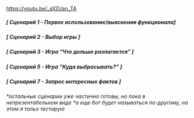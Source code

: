 https://youtu.be/_sIl2Uan_TA
##### [ Сценарий 1 - Первое использование/выяснения функционала]
##### [ Сценарий 2 - Выбор игры ]
##### [ Сценарий 3 - Игра “Что дольше разлагается” ] 
##### [ Сценарий 5 - Игра “Куда выбрасывать?” ]
##### [ Сценарий 7 - Запрос интересных фактов ]

_*остальные сценарии уже частично готовы, но пока в непрезентабельном виде_
_*а еще бот будет называться по-другому, на этом я тольо тестирую_
